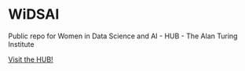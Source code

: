 # WiDSAI
Public repo for Women in Data Science and AI - HUB - The Alan Turing Institute

[Visit the HUB!](https://www.turing.ac.uk/about-us/equality-diversity-and-inclusion/women-data-science-and-ai)
